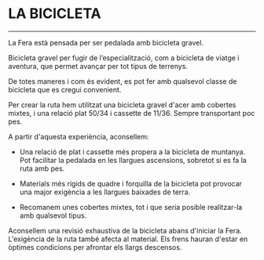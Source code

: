 # LA BICICLETA

---

La Fera està pensada per ser pedalada amb bicicleta gravel.

Bicicleta gravel per fugir de l’especialització, com a bicicleta de viatge i aventura, que permet avançar per tot tipus de terrenys.

De totes maneres i com és evident, es pot fer amb qualsevol classe de bicicleta que es cregui convenient.

Per crear la ruta hem utilitzat una bicicleta gravel d'acer amb cobertes mixtes, i una relació plat 50/34 i cassette de 11/36. Sempre transportant poc pes.

A partir d'aquesta experiència, aconsellem:

- Una relació de plat i cassette més propera a la bicicleta de muntanya. Pot facilitar la pedalada en les llargues ascensions, sobretot si es fa la ruta amb pes.

- Materials més rígids de quadre i forquilla de la bicicleta pot provocar una major exigència a les llargues baixades de terra.

- Recomanem unes cobertes mixtes, tot i que seria posible realitzar-la amb qualsevol tipus.

Aconsellem una revisió exhaustiva de la bicicleta abans d'iniciar la Fera. L'exigència de la ruta també afecta al material. Els frens hauran d'estar en òptimes condicions per afrontar els llargs descensos.
